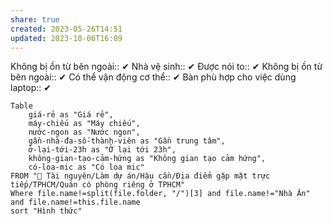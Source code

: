 ```yaml
---
share: true
created: 2023-05-26T14:51
updated: 2023-10-06T16:09
---
```

Không bị ồn từ bên ngoài:: ✔
Nhà vệ sinh:: ✔
Được nói to:: ✔
Không bị ồn từ bên ngoài:: ✔
Có thể vận động cơ thể:: ✔
Bàn phù hợp cho việc dùng laptop:: ✔

```dataview
Table 
	giá-rẻ as "Giá rẻ", 
	máy-chiếu as "Máy chiếu",
	nước-ngon as "Nước ngon", 
	gần-nhà-đa-số-thành-viên as "Gần trung tâm", 
	ở-lại-tới-23h as "Ở lại tới 23h", 
	không-gian-tạo-cảm-hứng as "Không gian tạo cảm hứng", 
	có-loa-mic as "Có loa mic"
FROM "📜 Tài nguyên/Làm dự án/Hậu cần/Địa điểm gặp mặt trực tiếp/TPHCM/Quán có phòng riêng ở TPHCM"
Where file.name!=split(file.folder, "/")[3] and file.name!="Nhà Ân" and file.name!=this.file.name
sort "Hình thức" 
```
